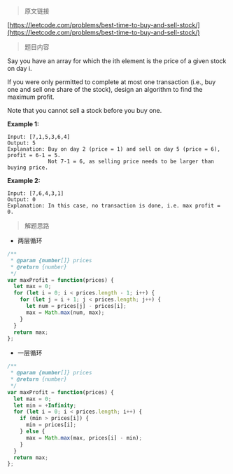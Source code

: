 > 原文链接

[https://leetcode.com/problems/best-time-to-buy-and-sell-stock/](https://leetcode.com/problems/best-time-to-buy-and-sell-stock/)

> 题目内容

Say you have an array for which the ith element is the price of a given stock on day i.

If you were only permitted to complete at most one transaction (i.e., buy one and sell one share of the stock), design an algorithm to find the maximum profit.

Note that you cannot sell a stock before you buy one.

**Example 1:**

```
Input: [7,1,5,3,6,4]
Output: 5
Explanation: Buy on day 2 (price = 1) and sell on day 5 (price = 6), profit = 6-1 = 5.
             Not 7-1 = 6, as selling price needs to be larger than buying price.
```

**Example 2:**

```
Input: [7,6,4,3,1]
Output: 0
Explanation: In this case, no transaction is done, i.e. max profit = 0.
```

> 解题思路

- 两层循环

```js
/**
 * @param {number[]} prices
 * @return {number}
 */
var maxProfit = function(prices) {
  let max = 0;
  for (let i = 0; i < prices.length - 1; i++) {
    for (let j = i + 1; j < prices.length; j++) {
      let num = prices[j] - prices[i];
      max = Math.max(num, max);
    }
  }
  return max;
};
```

- 一层循环

```js
/**
 * @param {number[]} prices
 * @return {number}
 */
var maxProfit = function(prices) {
  let max = 0;
  let min = +Infinity;
  for (let i = 0; i < prices.length; i++) {
    if (min > prices[i]) {
      min = prices[i];
    } else {
      max = Math.max(max, prices[i] - min);
    }
  }
  return max;
};
```
